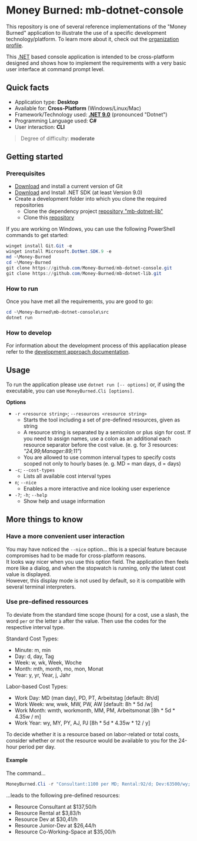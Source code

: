 # Money Burned: mb-dotnet-console

This repository is one of several reference implementations of the "Money Burned" application to illustrate the use of a specific development technology/platform. To learn more about it, check out the [organization profile](https://github.com/Money-Burned).  

This [.NET](https://dotnet.microsoft.com/en-us/learn/dotnet/what-is-dotnet) based console application is intended to be cross-platform designed and shows how to implement the requirements with a very basic user interface at command prompt level.  

## Quick facts

- Application type: **Desktop**
- Available for: **Cross-Platform** (Windows/Linux/Mac)
- Framework/Technology used: **[.NET 9.0](https://dotnet.microsoft.com/en-us/download/dotnet/9.0)** (pronounced "Dotnet")
- Programming Language used: **C#**
- User interaction: **CLI** 

> Degree of difficulty: **moderate**

## Getting started

### Prerequisites

- [Download](https://git-scm.com/downloads) and install a current version of Git
- [Download](https://dotnet.microsoft.com/en-us/download) and Install .NET SDK (at least Version 9.0)
- Create a development folder into which you clone the required repositories
    - Clone the dependency project [repository "mb-dotnet-lib"](https://github.com/Money-Burned/mb-dotnet-lib)
    - Clone this [repository](https://github.com/Money-Burned/mb-dotnet-console)

If you are working on Windows, you can use the following PowerShell commands to get started:  

```powershell
winget install Git.Git -e
winget install Microsoft.DotNet.SDK.9 -e
md ~\Money-Burned
cd ~\Money-Burned
git clone https://github.com/Money-Burned/mb-dotnet-console.git
git clone https://github.com/Money-Burned/mb-dotnet-lib.git
```

### How to run

Once you have met all the requirements, you are good to go:  

```powershell
cd ~\Money-Burned\mb-dotnet-console\src
dotnet run
```

### How to develop

For information about the development process of this appliacation please refer to the [development approach documentation](./doc/dev-approach.md).  

## Usage

To run the application please use `dotnet run [-- options]` or, if using the executable, you can use `MoneyBurned.Cli [options]`.

**Options**  
- `-r <resource string>`; `--resources <resource string>`
    - Starts the tool including a set of pre-defined resources, given as string
    - A resource string is separated by a semicolon or plus sign for  cost. If you need to assign names, use a colon as an additional each resource separator before the cost value. (e. g. for 3 resources: _"24,99;Manager:89;11"_)
    - You are allowed to use common interval types to specify costs  scoped not only to hourly bases (e. g. MD = man days, d = days)
- `-c`; `--cost-types`                 
    - Lists all available cost interval types
- `n`; `--nice` 
    - Enables a more interactive and nice looking user experience
- `-?`; `-h`; `--help` 
    - Show help and usage information

## More things to know

### Have a more convenient user interaction

You may have noticed the `--nice` option... this is a special feature because compromises had to be made for cross-platform reasons.  
It looks way nicer when you use this option field. The application then feels more like a dialog, and when the stopwatch is running, only the latest cost value is displayed.  
However, this display mode is not used by default, so it is compatible with several terminal interpreters.  

### Use pre-defined ressources

To deviate from the standard time scope (hours) for a cost, use a slash, the word `per` or the letter `à` after the value. Then use the codes for the respective interval type.  
        
Standard Cost Types:  

- Minute: m, min
- Day: d, day, Tag
- Week: w, wk, Week, Woche
- Month: mth, month, mo, mon, Monat
- Year: y, yr, Year, j, Jahr

Labor-based Cost Types:  

- Work Day: MD (man day), PD, PT, Arbeitstag [default: 8h/d]
- Work Week: ww, wwk, MW, PW, AW  [default: 8h * 5d /w]
- Work Month: wmth, workmonth, MM, PM, Arbeitsmonat [8h * 5d * 4.35w / m]
- Work Year: wy, MY, PY, AJ, PJ [8h * 5d * 4.35w * 12 / y]

To decide whether it is a resource based on labor-related or total costs, consider whether or not the resource would be available to you for the 24-hour period per day.  

#### Example

The command...  

```powershell
MoneyBurned.Cli -r "Consultant:1100 per MD; Rental:92/d; Dev:63500/wy; Junior-Dev:55200/wy; Co-Working-Space:35"
```
...leads to the following pre-defined resources:  

- Resource Consultant at $137,50/h
- Resource Rental at $3,83/h
- Resource Dev at $30,41/h
- Resource Junior-Dev at $26,44/h
- Resource Co-Working-Space at $35,00/h
